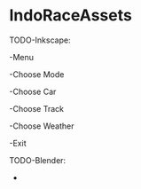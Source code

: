 # IndoRaceAssets


TODO-Inkscape:

-Menu

-Choose Mode

-Choose Car

-Choose Track

-Choose Weather

-Exit


TODO-Blender:

-
